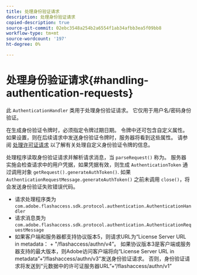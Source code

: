 ```yaml
---
title: 处理身份验证请求
description: 处理身份验证请求
copied-description: true
source-git-commit: 02ebc3548a254b2a6554f1ab34afbb3ea5f09bb8
workflow-type: tm+mt
source-wordcount: '197'
ht-degree: 0%

---
```


# 处理身份验证请求{#handling-authentication-requests}

此 `AuthenticationHandler` 类用于处理身份验证请求。 它仅用于用户名/密码身份验证。

在生成身份验证令牌时，必须指定令牌过期日期。 令牌中还可包含自定义属性。 如果设置，则在后续请求中发送身份验证令牌时，服务器将看到这些属性。 请参阅 [处理许可证请求](../../aaxs-protecting-content/content-implementing-the-license-server/content-handling-license-reqs/content-handling-license-reqs.md) 以了解有关处理自定义身份验证令牌的信息。

处理程序读取身份验证请求并解析请求消息，当 `parseRequest()` 称为。 服务器实施会检查请求中的用户凭据，如果凭据有效，则生成 `AuthenticationToken` 通过调用对象 `getRequest().generateAuthToken()`. 如果 `AuthenticationRequestMessage.generateAuthToken()` 之前未调用 `close()`，将会发送身份验证失败错误代码。

* 请求处理程序类为 `com.adobe.flashaccess.sdk.protocol.authentication.AuthenticationHandler`
* 请求消息类为 `com.adobe.flashaccess.sdk.protocol.authentication.AuthenticationRequestMessage`
* 如果客户端和服务器都支持协议版本5，则请求URL为“License Server URL in metadata： + &quot;/flashaccess/authn/v4”。 如果协议版本3是客户端或服务器支持的最大版本，则Adobe访问客户端将向“License Server URL in metadata”+“/flashaccess/authn/v3”发送身份验证请求。 否则，身份验证请求将发送到“元数据中的许可证服务器URL”+“/flashaccess/authn/v1”
